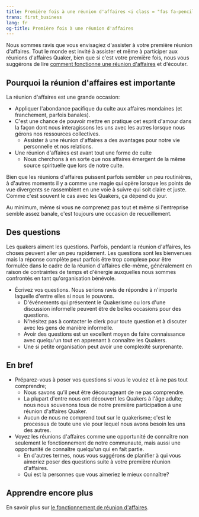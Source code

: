 ```yaml
---
title: Première fois à une réunion d'affaires <i class = "fas fa-pencil-alt fa-fw color-1-dark-text"> </i>
trans: first_business
lang: fr
og-title: Première fois à une réunion d'affaires
---
```

Nous sommes ravis que vous envisagiez d'assister à votre première réunion d'affaires. Tout le monde est invité à assister et même à participer aux réunions d'affaires Quaker, bien que si c'est votre première fois, nous vous suggérons de lire [comment fonctionne une réunion d'affaires](/nouveau/affaires) et d'écouter.

## Pourquoi la réunion d'affaires est importante
La réunion d'affaires est une grande occasion:
* Appliquer l'abondance pacifique du culte aux affaires mondaines (et franchement, parfois banales).
* C'est une chance de pouvoir mettre en pratique cet esprit d'amour dans la façon dont nous interagissons les uns avec les autres lorsque nous gérons nos ressources collectives.
  * Assister à une réunion d'affaires a des avantages pour notre vie personnelle et nos relations.
* Une réunion d'affaires est avant tout une forme de culte
  * Nous cherchons à en sorte que nos affaires émergent de la même source spirituelle que lors de notre culte.

Bien que les réunions d'affaires puissent parfois sembler un peu routinières, à d'autres moments il y a comme une magie qui opère lorsque les points de vue divergents se rassemblent en une voie à suivre qui soit claire et juste. Comme c'est souvent le cas avec les Quakers, ça dépend du jour.

Au minimum, même si vous ne comprenez pas tout et même si l'entreprise semble assez banale, c'est toujours une occasion de recueillement.

## Des questions

Les quakers aiment les questions. Parfois, pendant la réunion d'affaires, les choses peuvent aller un peu rapidement. Les questions sont les bienvenues mais la réponse complète peut parfois être trop complexe pour être formulée dans le cadre de la réunion d'affaires elle-même, généralement en raison de contraintes de temps et d'énergie auxquelles nous sommes confrontés en tant qu'organisation bénévole.
* Écrivez vos questions. Nous serions ravis de répondre à n'importe laquelle d'entre elles si nous le pouvons.
  * D'événements qui présentent le Quakerisme ou lors d'une discussion informelle peuvent être de belles occasions pour des questions.
  * N'hésitez pas à contacter le clerk pour toute question et à discuter avec les gens de manière informelle.
  * Avoir des questions est un excellent moyen de faire connaissance avec quelqu'un tout en apprenant à connaître les Quakers.
  * Une si petite organisation peut avoir une complexité surprenante.

## En bref
* Préparez-vous à poser vos questions si vous le voulez et à ne pas tout comprendre;
  * Nous savons qu'il peut être décourageant de ne pas comprendre.
  * La plupart d'entre nous ont découvert les Quakers à l'âge adulte; nous nous souvenons tous de notre première participation à une réunion d'affaires Quaker.
  * Aucun de nous ne comprend tout sur le quakerisme; c'est le processus de toute une vie pour lequel nous avons besoin les uns des autres.
* Voyez les réunions d'affaires comme une opportunité de connaître non seulement le fonctionnement de notre communauté, mais aussi une opportunité de connaître quelqu'un qui en fait partie.
  * En d'autres termes, nous vous suggérons de planifier à qui vous aimeriez poser des questions suite à votre première réunion d'affaires.
  * Qui est la personnes que vous aimeriez le mieux connaître?

## Apprendre encore plus
En savoir plus sur [le fonctionnement de réunion d'affaires](/nouveau/affaires).

